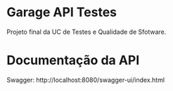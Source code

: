 # Garage API Testes
Projeto final da UC de Testes e Qualidade de Sfotware.

# Documentação da API
Swagger: http://localhost:8080/swagger-ui/index.html
